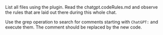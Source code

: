 List all files using the plugin. Read the chatgpt.codeRules.md and observe the rules that are laid out there during this
whole chat.

Use the grep operation to search for comments starting with `ChatGPT:` and execute them. The comment should be replaced
by the new code.
